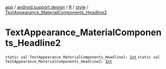 [app](../../../index.md) / [android.support.design](../../index.md) / [R](../index.md) / [style](index.md) / [TextAppearance_MaterialComponents_Headline2](./-text-appearance_-material-components_-headline2.md)

# TextAppearance_MaterialComponents_Headline2

`static val TextAppearance_MaterialComponents_Headline2: `[`Int`](https://kotlinlang.org/api/latest/jvm/stdlib/kotlin/-int/index.html)
`static val TextAppearance_MaterialComponents_Headline2: `[`Int`](https://kotlinlang.org/api/latest/jvm/stdlib/kotlin/-int/index.html)